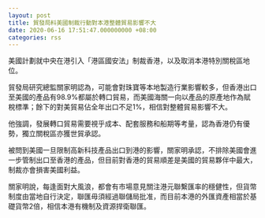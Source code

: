 ```yaml
---
layout: post
title: 貿發局料美國制裁行動對本港整體貿易影響不大
date: 2020-06-16 17:51:47.000000000 +08:00
categories: rss
---
```


美國計劃就中央在港引入「港區國安法」制裁香港，以及取消本港特別關稅區地位。

貿發局研究總監關家明認為，可能會對珠寶等本地製造行業影響較多，但香港出口至美國的產品有98.9%都屬於轉口貿易，而美國海關一向以產品的原產地作為賦稅標準；餘下的對美貿易佔全年出口不足1%，相信對整體貿易影響不大。

他強調，發展轉口貿易需要視乎成本、配套服務和船期等考量，認為香港仍有優勢，獨立關稅區亦獲世貿承認。

被問到美國一旦限制高新科技產品出口到港的影響，關家明承認，不排除美國會進一步管制出口至香港的產品，但目前對香港的貿易順差是美國的貿易夥伴中最大，制裁亦會損害美國利益。

關家明說，每逢面對大風浪，都會有市場意見關注港元聯繫匯率的穩健性，但貨幣制度由當地自行決定，聯匯毋須經過聯儲局批准，而目前本港的外匯資產相當於基礎貨幣2倍，相信本港有機制及資源捍衛聯匯。
